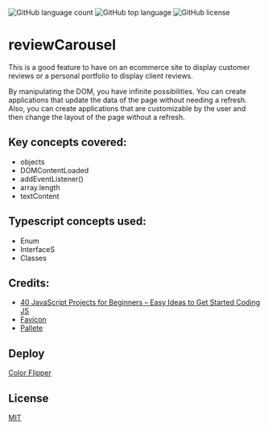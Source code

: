 ![GitHub language count](https://img.shields.io/github/languages/count/Jolonte/reviewCarousel)
![GitHub top language](https://img.shields.io/github/languages/top/Jolonte/reviewCarousel)
![GitHub license](https://img.shields.io/github/license/Jolonte/reviewCarousel)

# reviewCarousel

This is a good feature to have on an ecommerce site to display customer reviews or a personal portfolio to display client reviews.

By manipulating the DOM, you have infinite possibilities. You can create applications that update the data of the page without needing a refresh. Also, you can create applications that are customizable by the user and then change the layout of the page without a refresh.

## Key concepts covered:

* objects
* DOMContentLoaded
* addEventListener()
* array.length
* textContent

## Typescript concepts used:

* Enum
* InterfaceS
* Classes

## Credits:
* [40 JavaScript Projects for Beginners – Easy Ideas to Get Started Coding JS](https://www.freecodecamp.org/news/javascript-projects-for-beginners#how-to-create-a-review-carousel)
* [Favicon](https://www.figma.com/community/file/1120841960552179039)
* [Pallete](https://coolors.co/cdb4db-ffc8dd-ffafcc-bde0fe-a2d2ff)

## Deploy
[Color Flipper](https://colorflipper-eta.vercel.app/)

## License
[MIT](LICENSE)

